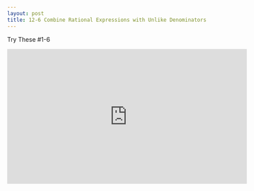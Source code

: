 ```yaml
---
layout: post
title: 12-6 Combine Rational Expressions with Unlike Denominators
---
```

Try These #1-6
<iframe width="560" height="315" src="https://www.youtube.com/embed/zmKr9NqeTsc" frameborder="0" allow="autoplay; encrypted-media" allowfullscreen></iframe>

